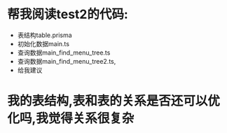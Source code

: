 # 帮我阅读test2的代码: 
- 表结构table.prisma
- 初始化数据main.ts
- 查询数据main_find_menu_tree.ts
- 查询数据main_find_menu_tree2.ts,
- 给我建议

# 我的表结构,表和表的关系是否还可以优化吗,我觉得关系很复杂